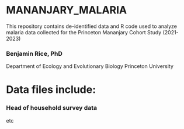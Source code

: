 # MANANJARY_MALARIA

This repository contains de-identified data and R code used to analyze malaria data collected for the Princeton Mananjary Cohort Study (2021-2023)

### Benjamin Rice, PhD
Department of Ecology and Evolutionary Biology
Princeton University

# Data files include:

### Head of household survey data

etc
